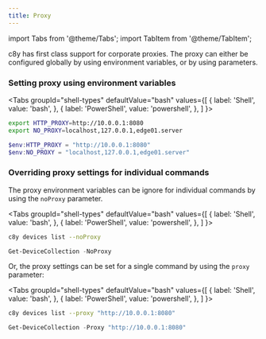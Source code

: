 ```yaml
---
title: Proxy
---
```


import Tabs from '@theme/Tabs';
import TabItem from '@theme/TabItem';

c8y has first class support for corporate proxies. The proxy can either be configured globally by using environment variables, or by using parameters.

### Setting proxy using environment variables

<Tabs
  groupId="shell-types"
  defaultValue="bash"
  values={[
    { label: 'Shell', value: 'bash', },
    { label: 'PowerShell', value: 'powershell', },
  ]
}>
<TabItem value="bash">

```bash
export HTTP_PROXY=http://10.0.0.1:8080
export NO_PROXY=localhost,127.0.0.1,edge01.server
```

</TabItem>
<TabItem value="powershell">

```powershell
$env:HTTP_PROXY = "http://10.0.0.1:8080"
$env:NO_PROXY = "localhost,127.0.0.1,edge01.server"
```

</TabItem>
</Tabs>

### Overriding proxy settings for individual commands

The proxy environment variables can be ignore for individual commands by using the `noProxy` parameter.

<Tabs
  groupId="shell-types"
  defaultValue="bash"
  values={[
    { label: 'Shell', value: 'bash', },
    { label: 'PowerShell', value: 'powershell', },
  ]
}>
<TabItem value="bash">

```bash
c8y devices list --noProxy
```

</TabItem>
<TabItem value="powershell">

```powershell
Get-DeviceCollection -NoProxy
```

</TabItem>
</Tabs>


Or, the proxy settings can be set for a single command by using the  `proxy` parameter:

<Tabs
  groupId="shell-types"
  defaultValue="bash"
  values={[
    { label: 'Shell', value: 'bash', },
    { label: 'PowerShell', value: 'powershell', },
  ]
}>
<TabItem value="bash">

```bash
c8y devices list --proxy "http://10.0.0.1:8080"
```

</TabItem>
<TabItem value="powershell">

```powershell
Get-DeviceCollection -Proxy "http://10.0.0.1:8080"
```

</TabItem>
</Tabs>
